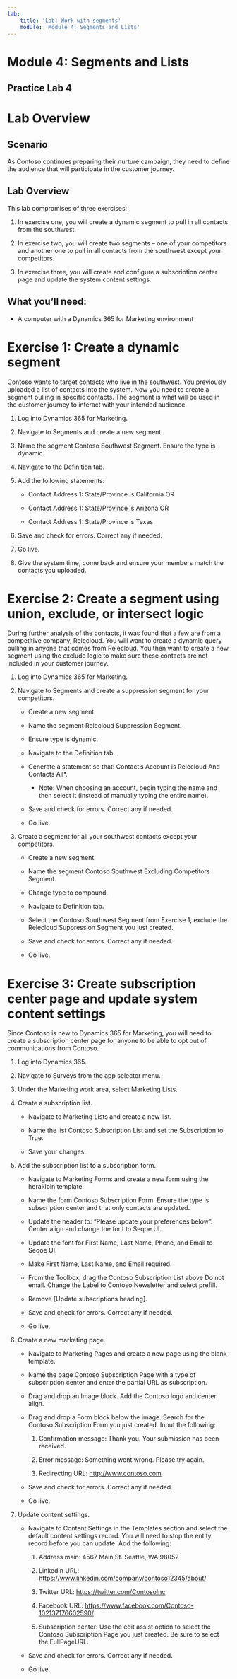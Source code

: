 ```yaml
---
lab:
    title: 'Lab: Work with segments'
    module: 'Module 4: Segments and Lists'
---
```



Module 4: Segments and Lists
======

## Practice Lab 4

Lab Overview
============

Scenario
--------

As Contoso continues preparing their nurture campaign, they need to define the
audience that will participate in the customer journey.

Lab Overview
------------

This lab compromises of three exercises:

1.  In exercise one, you will create a dynamic segment to pull in all contacts
    from the southwest.

2.  In exercise two, you will create two segments – one of your competitors and
    another one to pull in all contacts from the southwest except your
    competitors.

3.  In exercise three, you will create and configure a subscription center page
    and update the system content settings.

 What you’ll need:
------------------

-   A computer with a Dynamics 365 for Marketing environment

Exercise 1: Create a dynamic segment 
=====================================

Contoso wants to target contacts who live in the southwest. You previously
uploaded a list of contacts into the system. Now you need to create a segment
pulling in specific contacts. The segment is what will be used in the customer
journey to interact with your intended audience.

1.  Log into Dynamics 365 for Marketing.

2.  Navigate to Segments and create a new segment.

3.  Name the segment Contoso Southwest Segment. Ensure the type is dynamic.

4.  Navigate to the Definition tab.

5.  Add the following statements:

    - Contact Address 1: State/Province is California OR

    - Contact Address 1: State/Province is Arizona OR

    - Contact Address 1: State/Province is Texas

6.  Save and check for errors. Correct any if needed.

7.  Go live.

8.  Give the system time, come back and ensure your members match the contacts
    you uploaded.

Exercise 2: Create a segment using union, exclude, or intersect logic
=====================================================================

During further analysis of the contacts, it was found that a few are from a
competitive company, Relecloud. You will want to create a dynamic query pulling
in anyone that comes from Relecloud. You then want to create a new segment using
the exclude logic to make sure these contacts are not included in your customer
journey.

1.  Log into Dynamics 365 for Marketing.

2.  Navigate to Segments and create a suppression segment for your competitors.

    - Create a new segment.

    - Name the segment Relecloud Suppression Segment.

    - Ensure type is dynamic.

    - Navigate to the Definition tab.

    - Generate a statement so that: Contact’s Account is Relecloud And
        Contacts All\*.

        - Note: When choosing an account, begin typing the name and then
            select it (instead of manually typing the entire name).

    - Save and check for errors. Correct any if needed.

    - Go live.

3.  Create a segment for all your southwest contacts except your competitors.

    - Create a new segment.

    - Name the segment Contoso Southwest Excluding Competitors Segment.

    - Change type to compound.

    - Navigate to Definition tab.

    - Select the Contoso Southwest Segment from Exercise 1, exclude the
        Relecloud Suppression Segment you just created.

    - Save and check for errors. Correct any if needed.

    - Go live.

Exercise 3: Create subscription center page and update system content settings
==============================================================================

Since Contoso is new to Dynamics 365 for Marketing, you will need to create a
subscription center page for anyone to be able to opt out of communications from
Contoso.

1.  Log into Dynamics 365.

2.  Navigate to Surveys from the app selector menu.

3.  Under the Marketing work area, select Marketing Lists.

4.  Create a subscription list.

    - Navigate to Marketing Lists and create a new list.

    - Name the list Contoso Subscription List and set the Subscription to
        True.

    - Save your changes.

5.  Add the subscription list to a subscription form.

    - Navigate to Marketing Forms and create a new form using the herakloin
        template.

    - Name the form Contoso Subscription Form. Ensure the type is subscription
        center and that only contacts are updated.

    - Update the header to: “Please update your preferences below”. Center
        align and change the font to Seqoe UI.

    - Update the font for First Name, Last Name, Phone, and Email to Seqoe UI.

    - Make First Name, Last Name, and Email required.

    - From the Toolbox, drag the Contoso Subscription List above Do not email.
        Change the Label to Contoso Newsletter and select prefill.

    - Remove [Update subscriptions heading].

    - Save and check for errors. Correct any if needed.

    - Go live.

6.  Create a new marketing page.

    - Navigate to Marketing Pages and create a new page using the blank
        template.

    - Name the page Contoso Subscription Page with a type of subscription
        center and enter the partial URL as subscription.

    - Drag and drop an Image block. Add the Contoso logo and center align.

    - Drag and drop a Form block below the image. Search for the Contoso
        Subscription Form you just created. Input the following:

        1.  Confirmation message: Thank you. Your submission has been received.

        2.  Error message: Something went wrong. Please try again.

        3.  Redirecting URL: http://www.contoso.com

    - Save and check for errors. Correct any if needed.

    - Go live.

7.  Update content settings.

    - Navigate to Content Settings in the Templates section and select the
        default content settings record. You will need to stop the entity record
        before you can update. Add the following:

        1.  Address main: 4567 Main St. Seattle, WA 98052

        2.  LinkedIn URL: https://www.linkedin.com/company/contoso12345/about/

        3.  Twitter URL: https://twitter.com/ContosoInc

        4.  Facebook URL: https://www.facebook.com/Contoso-102137176602590/

        5.  Subscription center: Use the edit assist option to select the
            Contoso Subscription Page you just created. Be sure to select the
            FullPageURL.

    - Save and check for errors. Correct any if needed.

    - Go live.
